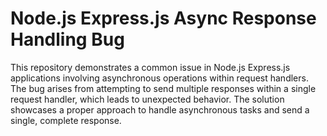 # Node.js Express.js Async Response Handling Bug

This repository demonstrates a common issue in Node.js Express.js applications involving asynchronous operations within request handlers.  The bug arises from attempting to send multiple responses within a single request handler, which leads to unexpected behavior.  The solution showcases a proper approach to handle asynchronous tasks and send a single, complete response.